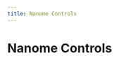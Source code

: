 ```yaml
---
title: Nanome Controls
---
```


# Nanome Controls

<vimg src="controls-page/1_Trigger.png" />
<vimg src="controls-page/2_Grip.png" />
<vimg src="controls-page/3_RTB.png" />
<vimg src="controls-page/4_LTB.png" />
<vimg src="controls-page/5_Joystick.png" />
<vimg src="controls-page/6_MenuButton.png" />
<vimg src="controls-page/7_RJoystick.png" />
<vimg src="controls-page/8_LJoystick.png" />
